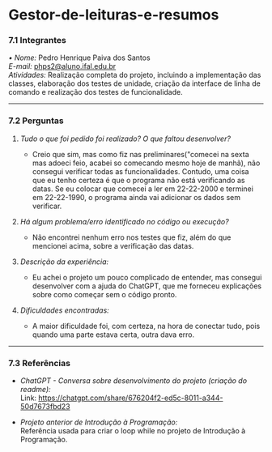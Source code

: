 # Gestor-de-leituras-e-resumos

### 7.1 Integrantes  
*• Nome:* Pedro Henrique Paiva dos Santos  
*E-mail:* phps2@aluno.ifal.edu.br  
*Atividades:* Realização completa do projeto, incluindo a implementação das classes, elaboração dos testes de unidade, criação da interface de linha de comando e realização dos testes de funcionalidade.  

---

### 7.2 Perguntas  

1. *Tudo o que foi pedido foi realizado? O que faltou desenvolver?*  
   - Creio que sim, mas como fiz nas preliminares("comecei na sexta mas adoeci feio, acabei so comecando mesmo hoje de manhã), não consegui verificar todas as funcionalidades. Contudo, uma coisa que eu tenho certeza é que o programa não está verificando as datas. Se eu colocar que comecei a ler em 22-22-2000 e terminei em 22-22-1990, o programa ainda vai adicionar os dados sem verificar.  

2. *Há algum problema/erro identificado no código ou execução?*  
   - Não encontrei nenhum erro nos testes que fiz, além do que mencionei acima, sobre a verificação das datas.  

3. *Descrição da experiência:*  
   - Eu achei o projeto um pouco complicado de entender, mas consegui desenvolver com a ajuda do ChatGPT, que me forneceu explicações sobre como começar sem o código pronto.  

4. *Dificuldades encontradas:*  
   - A maior dificuldade foi, com certeza, na hora de conectar tudo, pois quando uma parte estava certa, outra dava erro.  

---

### 7.3 Referências  

- *ChatGPT - Conversa sobre desenvolvimento do projeto (criação do readme):*  
  Link: https://chatgpt.com/share/676204f2-ed5c-8011-a344-50d7673fbd23

- *Projeto anterior de Introdução à Programação:*  
  Referência usada para criar o loop while no projeto de Introdução à Programação.

  
